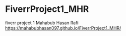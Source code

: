 # FiverrProject1_MHR
fiverr project 1 Mahabub Hasan Rafi
https://mahabubhasan097.github.io/FiverrProject1_MHR/
